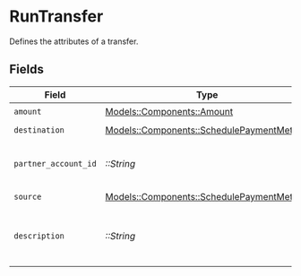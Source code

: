 # RunTransfer

Defines the attributes of a transfer.


## Fields

| Field                                                                                     | Type                                                                                      | Required                                                                                  | Description                                                                               | Example                                                                                   |
| ----------------------------------------------------------------------------------------- | ----------------------------------------------------------------------------------------- | ----------------------------------------------------------------------------------------- | ----------------------------------------------------------------------------------------- | ----------------------------------------------------------------------------------------- |
| `amount`                                                                                  | [Models::Components::Amount](../../models/shared/amount.md)                               | :heavy_check_mark:                                                                        | N/A                                                                                       |                                                                                           |
| `destination`                                                                             | [Models::Components::SchedulePaymentMethod](../../models/shared/schedulepaymentmethod.md) | :heavy_check_mark:                                                                        | N/A                                                                                       |                                                                                           |
| `partner_account_id`                                                                      | *::String*                                                                                | :heavy_check_mark:                                                                        | N/A                                                                                       | c520f1b9-0ba7-42f5-b977-248cdbe41c69                                                      |
| `source`                                                                                  | [Models::Components::SchedulePaymentMethod](../../models/shared/schedulepaymentmethod.md) | :heavy_check_mark:                                                                        | N/A                                                                                       |                                                                                           |
| `description`                                                                             | *::String*                                                                                | :heavy_check_mark:                                                                        | Simple description to place on the transfer.                                              |                                                                                           |